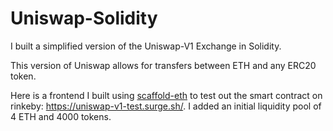 # Uniswap-Solidity
I built a simplified version of the Uniswap-V1 Exchange in Solidity.

This version of Uniswap allows for transfers between ETH and any ERC20 token. 

Here is a frontend I built using [scaffold-eth](https://github.com/scaffold-eth/scaffold-eth) to test out the smart contract on rinkeby: https://uniswap-v1-test.surge.sh/. I added an initial liquidity pool of 4 ETH and 4000 tokens.
